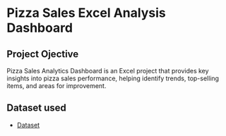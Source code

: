# Pizza Sales Excel Analysis Dashboard
## Project Ojective
Pizza Sales Analytics Dashboard is an Excel project that provides key insights into pizza sales performance, helping identify trends, top-selling items, and areas for improvement.

## Dataset used
- <a href="https://github.com/bhanuprakashsontyana/Pizza-Sales-Excel-Analysis-Dashboard/blob/main/drive-download-20250310T124817Z-001.zip">Dataset</a>
